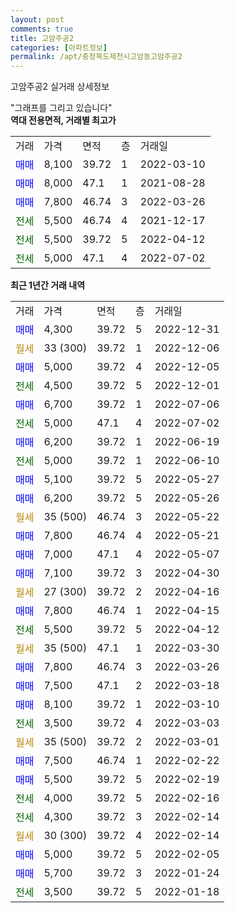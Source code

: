 ```yaml
---
layout: post
comments: true
title: 고암주공2
categories: [아파트정보]
permalink: /apt/충청북도제천시고암동고암주공2
---
```


고암주공2 실거래 상세정보

<script type="text/javascript">
  google.charts.load('current', {'packages':['line', 'corechart']});
  google.charts.setOnLoadCallback(drawChart);

  function drawChart() {
    var data = new google.visualization.DataTable();
    data.addColumn('date', '거래일');
    data.addColumn('number', "매매");
    data.addColumn('number', "전세");
    data.addColumn('number', "전매");

    data.addRows([[new Date(Date.parse("2022-12-31")), 4300, null, null], [new Date(Date.parse("2022-12-06")), null, null, null], [new Date(Date.parse("2022-12-05")), 5000, null, null], [new Date(Date.parse("2022-12-01")), null, 4500, null], [new Date(Date.parse("2022-07-06")), 6700, null, null], [new Date(Date.parse("2022-07-02")), null, 5000, null], [new Date(Date.parse("2022-06-19")), 6200, null, null], [new Date(Date.parse("2022-06-10")), null, 5000, null], [new Date(Date.parse("2022-05-27")), 5100, null, null], [new Date(Date.parse("2022-05-26")), 6200, null, null], [new Date(Date.parse("2022-05-22")), null, null, null], [new Date(Date.parse("2022-05-21")), 7800, null, null], [new Date(Date.parse("2022-05-07")), 7000, null, null], [new Date(Date.parse("2022-04-30")), 7100, null, null], [new Date(Date.parse("2022-04-16")), null, null, null], [new Date(Date.parse("2022-04-15")), 7800, null, null], [new Date(Date.parse("2022-04-12")), null, 5500, null], [new Date(Date.parse("2022-03-30")), null, null, null], [new Date(Date.parse("2022-03-26")), 7800, null, null], [new Date(Date.parse("2022-03-18")), 7500, null, null], [new Date(Date.parse("2022-03-10")), 8100, null, null], [new Date(Date.parse("2022-03-03")), null, 3500, null], [new Date(Date.parse("2022-03-01")), null, null, null], [new Date(Date.parse("2022-02-22")), 7500, null, null], [new Date(Date.parse("2022-02-19")), 5500, null, null], [new Date(Date.parse("2022-02-16")), null, 4000, null], [new Date(Date.parse("2022-02-14")), null, 4300, null], [new Date(Date.parse("2022-02-14")), null, null, null], [new Date(Date.parse("2022-02-05")), 5000, null, null], [new Date(Date.parse("2022-01-24")), 5700, null, null], [new Date(Date.parse("2022-01-18")), null, 3500, null]]);

    var options = {
      hAxis: {
        format: 'yyyy/MM/dd'
      },    
      lineWidth: 0,
      pointsVisible: true,    
      title: '최근 1년간 유형별 실거래가 분포',
      legend: { position: 'bottom' }
    };

    var formatter = new google.visualization.NumberFormat({pattern:'###,###'} );
    formatter.format(data, 1);
    formatter.format(data, 2);
    
    setTimeout(function() {
        var chart = new google.visualization.LineChart(document.getElementById('columnchart_material'));
        chart.draw(data, (options));
        document.getElementById('loading').style.display = 'none';
    }, 200);
  }
</script>


<div id="loading" style="z-index:20; display: block; margin-left: 0px">"그래프를 그리고 있습니다"</div>
<div id="columnchart_material" style="width: 95%; margin-left: 0px; display: block"></div>
<!-- contents start -->
<b>역대 전용면적, 거래별 최고가</b>
<table class="sortable">
    <tr>
      <td>거래</td>
      <td>가격</td>
      <td>면적</td>
      <td>층</td>
      <td>거래일</td>
    </tr>
        <tr>
          <td><a style="color: blue">매매</a></td>
          <td>8,100</td>
          <td>39.72</td>
          <td>1</td>
          <td>2022-03-10</td>
        </tr>            <tr>
          <td><a style="color: blue">매매</a></td>
          <td>8,000</td>
          <td>47.1</td>
          <td>1</td>
          <td>2021-08-28</td>
        </tr>            <tr>
          <td><a style="color: blue">매매</a></td>
          <td>7,800</td>
          <td>46.74</td>
          <td>3</td>
          <td>2022-03-26</td>
        </tr>        
        <tr>
              <td><a style="color: darkgreen">전세</a></td>
              <td>5,500</td>
              <td>46.74</td>
              <td>4</td>
              <td>2021-12-17</td>
            </tr>            <tr>
              <td><a style="color: darkgreen">전세</a></td>
              <td>5,500</td>
              <td>39.72</td>
              <td>5</td>
              <td>2022-04-12</td>
            </tr>            <tr>
              <td><a style="color: darkgreen">전세</a></td>
              <td>5,000</td>
              <td>47.1</td>
              <td>4</td>
              <td>2022-07-02</td>
            </tr>        
    
</table>

<b>최근 1년간 거래 내역</b>

<table class="sortable">
    <tr>
      <td>거래</td>
      <td>가격</td>
      <td>면적</td>
      <td>층</td>
      <td>거래일</td>
    </tr>
    <tr>
      <td><a style="color: blue">매매</a></td>
      <td>4,300</td>
      <td>39.72</td>
      <td>5</td>
      <td>2022-12-31</td>
    </tr>          <tr>
      <td><a style="color: darkgoldenrod">월세</a></td>
      <td>33 (300)</td>
      <td>39.72</td>
      <td>1</td>
      <td>2022-12-06</td>
    </tr>          <tr>
      <td><a style="color: blue">매매</a></td>
      <td>5,000</td>
      <td>39.72</td>
      <td>4</td>
      <td>2022-12-05</td>
    </tr>          <tr>
      <td><a style="color: darkgreen">전세</a></td>
      <td>4,500</td>
      <td>39.72</td>
      <td>5</td>
      <td>2022-12-01</td>
    </tr>          <tr>
      <td><a style="color: blue">매매</a></td>
      <td>6,700</td>
      <td>39.72</td>
      <td>1</td>
      <td>2022-07-06</td>
    </tr>          <tr>
      <td><a style="color: darkgreen">전세</a></td>
      <td>5,000</td>
      <td>47.1</td>
      <td>4</td>
      <td>2022-07-02</td>
    </tr>          <tr>
      <td><a style="color: blue">매매</a></td>
      <td>6,200</td>
      <td>39.72</td>
      <td>1</td>
      <td>2022-06-19</td>
    </tr>          <tr>
      <td><a style="color: darkgreen">전세</a></td>
      <td>5,000</td>
      <td>39.72</td>
      <td>1</td>
      <td>2022-06-10</td>
    </tr>          <tr>
      <td><a style="color: blue">매매</a></td>
      <td>5,100</td>
      <td>39.72</td>
      <td>5</td>
      <td>2022-05-27</td>
    </tr>          <tr>
      <td><a style="color: blue">매매</a></td>
      <td>6,200</td>
      <td>39.72</td>
      <td>5</td>
      <td>2022-05-26</td>
    </tr>          <tr>
      <td><a style="color: darkgoldenrod">월세</a></td>
      <td>35 (500)</td>
      <td>46.74</td>
      <td>3</td>
      <td>2022-05-22</td>
    </tr>          <tr>
      <td><a style="color: blue">매매</a></td>
      <td>7,800</td>
      <td>46.74</td>
      <td>4</td>
      <td>2022-05-21</td>
    </tr>          <tr>
      <td><a style="color: blue">매매</a></td>
      <td>7,000</td>
      <td>47.1</td>
      <td>4</td>
      <td>2022-05-07</td>
    </tr>          <tr>
      <td><a style="color: blue">매매</a></td>
      <td>7,100</td>
      <td>39.72</td>
      <td>3</td>
      <td>2022-04-30</td>
    </tr>          <tr>
      <td><a style="color: darkgoldenrod">월세</a></td>
      <td>27 (300)</td>
      <td>39.72</td>
      <td>2</td>
      <td>2022-04-16</td>
    </tr>          <tr>
      <td><a style="color: blue">매매</a></td>
      <td>7,800</td>
      <td>46.74</td>
      <td>1</td>
      <td>2022-04-15</td>
    </tr>          <tr>
      <td><a style="color: darkgreen">전세</a></td>
      <td>5,500</td>
      <td>39.72</td>
      <td>5</td>
      <td>2022-04-12</td>
    </tr>          <tr>
      <td><a style="color: darkgoldenrod">월세</a></td>
      <td>35 (500)</td>
      <td>47.1</td>
      <td>1</td>
      <td>2022-03-30</td>
    </tr>          <tr>
      <td><a style="color: blue">매매</a></td>
      <td>7,800</td>
      <td>46.74</td>
      <td>3</td>
      <td>2022-03-26</td>
    </tr>          <tr>
      <td><a style="color: blue">매매</a></td>
      <td>7,500</td>
      <td>47.1</td>
      <td>2</td>
      <td>2022-03-18</td>
    </tr>          <tr>
      <td><a style="color: blue">매매</a></td>
      <td>8,100</td>
      <td>39.72</td>
      <td>1</td>
      <td>2022-03-10</td>
    </tr>          <tr>
      <td><a style="color: darkgreen">전세</a></td>
      <td>3,500</td>
      <td>39.72</td>
      <td>4</td>
      <td>2022-03-03</td>
    </tr>          <tr>
      <td><a style="color: darkgoldenrod">월세</a></td>
      <td>35 (500)</td>
      <td>39.72</td>
      <td>2</td>
      <td>2022-03-01</td>
    </tr>          <tr>
      <td><a style="color: blue">매매</a></td>
      <td>7,500</td>
      <td>46.74</td>
      <td>1</td>
      <td>2022-02-22</td>
    </tr>          <tr>
      <td><a style="color: blue">매매</a></td>
      <td>5,500</td>
      <td>39.72</td>
      <td>5</td>
      <td>2022-02-19</td>
    </tr>          <tr>
      <td><a style="color: darkgreen">전세</a></td>
      <td>4,000</td>
      <td>39.72</td>
      <td>5</td>
      <td>2022-02-16</td>
    </tr>          <tr>
      <td><a style="color: darkgreen">전세</a></td>
      <td>4,300</td>
      <td>39.72</td>
      <td>3</td>
      <td>2022-02-14</td>
    </tr>          <tr>
      <td><a style="color: darkgoldenrod">월세</a></td>
      <td>30 (300)</td>
      <td>39.72</td>
      <td>4</td>
      <td>2022-02-14</td>
    </tr>          <tr>
      <td><a style="color: blue">매매</a></td>
      <td>5,000</td>
      <td>39.72</td>
      <td>5</td>
      <td>2022-02-05</td>
    </tr>          <tr>
      <td><a style="color: blue">매매</a></td>
      <td>5,700</td>
      <td>39.72</td>
      <td>3</td>
      <td>2022-01-24</td>
    </tr>          <tr>
      <td><a style="color: darkgreen">전세</a></td>
      <td>3,500</td>
      <td>39.72</td>
      <td>5</td>
      <td>2022-01-18</td>
    </tr>      </table>
<!-- contents end -->    

